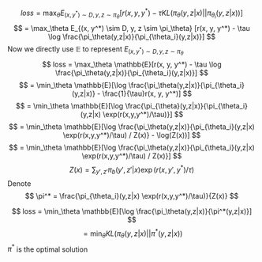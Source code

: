 $$
loss = \max_\theta E_{(x, y^*) \sim D, y, z \sim \pi_\theta} [r(x, y, y^*) - \tau KL(\pi_\theta(y,z|x) || \pi_{\theta_i}(y,z|x))]
$$
$$
= \max_\theta E_{(x, y^*) \sim D, y, z \sim \pi_\theta} [r(x, y, y^*) - \tau \log \frac{\pi_\theta(y,z|x)}{\pi_{\theta_i}(y,z|x)}]
$$
Now we directly use $\mathbb{E}$ to represent $E_{(x, y^*) \sim D, y, z \sim \pi_\theta}$
$$
loss = \max_\theta \mathbb{E}[r(x, y, y^*) - \tau \log \frac{\pi_\theta(y,z|x)}{\pi_{\theta_i}(y,z|x)}]
$$
$$
= \min_\theta \mathbb{E}[\log \frac{\pi_\theta(y,z|x)}{\pi_{\theta_i}(y,z|x)} - \frac{1}{\tau}r(x, y, y^*)]
$$
$$
= \min_\theta \mathbb{E}[\log \frac{\pi_{\theta}(y,z|x)}{\pi_{\theta_i}(y,z|x) \exp(r(x,y,y^*)/\tau)}]
$$
$$
= \min_\theta \mathbb{E}[\log \frac{\pi_\theta(y,z|x)}{\pi_{\theta_i}(y,z|x) \exp(r(x,y,y^*)/\tau) / Z(x)} - \log(Z(x))]
$$
$$
= \min_\theta \mathbb{E}[\log \frac{\pi_\theta(y,z|x)}{\pi_{\theta_i}(y,z|x) \exp(r(x,y,y^*)/\tau) / Z(x)}]
$$
$$
Z(x) = \sum_{y', z'} \pi_b(y',z'|x) \exp(r(x,y',y^*)/\tau)
$$
Denote 
$$
\pi^* = \frac{\pi_{\theta_i}(y,z|x) \exp(r(x,y,y^*)/\tau)}{Z(x)}
$$

$$
loss = \min_\theta \mathbb{E}[\log \frac{\pi_\theta(y,z|x)}{\pi^*(y,z|x)}]
$$
$$
= \min_\theta KL(\pi_\theta(y,z|x) || \pi^*(y,z|x))
$$
$\pi^*$ is the optimal solution